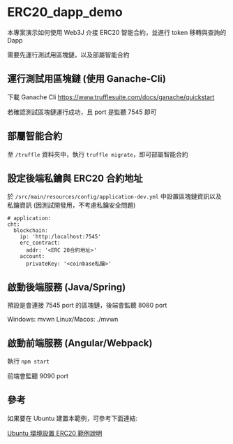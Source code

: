 # ERC20_dapp_demo

本專案演示如何使用 Web3J 介接 ERC20 智能合約，並進行 token 移轉與查詢的 Dapp

需要先運行測試用區塊鏈，以及部屬智能合約

## 運行測試用區塊鏈 (使用 Ganache-Cli)

下載 Ganache Cli
https://www.trufflesuite.com/docs/ganache/quickstart

若確認測試區塊鏈運行成功，且 port 是監聽 7545 即可

## 部屬智能合約

至 `/truffle` 資料夾中，執行 `truffle migrate`，即可部屬智能合約

## 設定後端私鑰與 ERC20 合約地址

於 `/src/main/resources/config/application-dev.yml` 中設置區塊鏈資訊以及私鑰資訊
(因測試開發用，不考慮私鑰安全問題)

```
# application:
cht:
  blockchain:
    ip: 'http:/localhost:7545'
    erc_contract:
      addr: '<ERC 20合約地址>'
    account:
      privateKey: '<coinbase私鑰>'
```

## 啟動後端服務 (Java/Spring)

預設是會連接 7545 port 的區塊鏈，後端會監聽 8080 port

Windows: mvwn
Linux/Macos: ./mvwn

## 啟動前端服務 (Angular/Webpack)

執行 `npm start`

前端會監聽 9090 port

## 參考

如果要在 Ubuntu 建置本範例，可參考下面連結:

[Ubuntu 環境設置 ERC20 範例說明](https://hackmd.io/6_fjYnyZT4Szu0BGsqb4Ug?view)

